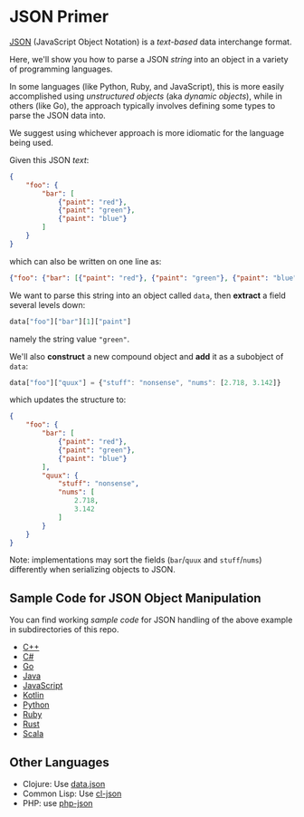 # JSON Primer

[JSON] (JavaScript Object Notation)
is a *text-based* data interchange format.

[JSON]: https://www.json.org/

Here, we'll show you how to parse a JSON *string*
into an object in a variety of programming languages.

In some languages (like Python, Ruby, and JavaScript), this is more easily
accomplished using *unstructured objects* (aka *dynamic objects*), while in
others (like Go), the approach typically involves defining some types to parse
the JSON data into.

We suggest using whichever approach is more idiomatic for the language being
used.

Given this JSON *text*:

```json
{
    "foo": {
        "bar": [
            {"paint": "red"},
            {"paint": "green"},
            {"paint": "blue"}
        ]
    }
}
```

which can also be written on one line as:

```json
{"foo": {"bar": [{"paint": "red"}, {"paint": "green"}, {"paint": "blue"}]}}
```

We want to parse this string into an object called `data`,
then **extract** a field several levels down:

```js
data["foo"]["bar"][1]["paint"]
```

namely the string value `"green"`.

We'll also **construct** a new compound object
and **add** it as a subobject of `data`:

```js
data["foo"]["quux"] = {"stuff": "nonsense", "nums": [2.718, 3.142]}
```

which updates the structure to:

```json
{
    "foo": {
        "bar": [
            {"paint": "red"},
            {"paint": "green"},
            {"paint": "blue"}
        ],
        "quux": {
            "stuff": "nonsense",
            "nums": [
                2.718,
                3.142
            ]
        }
    }
}
```

Note: implementations may sort the fields
(`bar`/`quux` and `stuff`/`nums`) differently
when serializing objects to JSON.

## Sample Code for JSON Object Manipulation

You can find working *sample code* for JSON handling
of the above example
in subdirectories of this repo.

* [C++](./cpp/README.md)
* [C#](./csharp/README.md)
* [Go](./go/README.md)
* [Java](./java/README.md)
* [JavaScript](./javascript/README.md)
* [Kotlin](./kotlin/README.md)
* [Python](./python/README.md)
* [Ruby](./ruby/README.md)
* [Rust](./rust/README.md)
* [Scala](./scala/README.md)

## Other Languages

* Clojure: Use [data.json]
* Common Lisp: Use [cl-json]
* PHP: use [php-json]

[data.json]: http://clojure.github.io/data.json/
[cl-json]: https://common-lisp.net/project/cl-json/cl-json.html
[php-json]: https://www.php.net/manual/en/book.json.php

